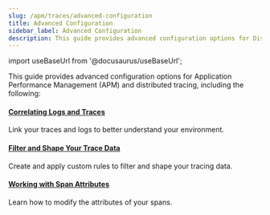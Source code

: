 ```yaml
---
slug: /apm/traces/advanced-configuration
title: Advanced Configuration
sidebar_label: Advanced Configuration
description: This guide provides advanced configuration options for Distributed Tracing (APM).
---
```


import useBaseUrl from '@docusaurus/useBaseUrl';

This guide provides advanced configuration options for Application Performance Management (APM) and distributed tracing, including the following:

<div className="box-wrapper" markdown="1">
<div className="box smallbox card">
  <div className="container">
  <h4><a href={useBaseUrl('/docs/apm/traces/advanced-configuration/correlate-logs')}>Correlating Logs and Traces</a></h4>
  <p>Link your traces and logs to better understand your environment.</p>
  </div>
</div>
<div className="box smallbox card">
  <div className="container">
  <h4><a href={useBaseUrl('/docs/apm/traces/advanced-configuration/filter-shape-tracing-data')}>Filter and Shape Your Trace Data</a></h4>
  <p>Create and apply custom rules to filter and shape your tracing data.</p>
  </div>
</div>
  <div className="box smallbox card">
    <div className="container">
    <h4><a href={useBaseUrl('/docs/apm/traces/advanced-configuration/working-with-span-attributes')}>Working with Span Attributes</a></h4>
    <p>Learn how to modify the attributes of your spans.</p>
    </div>
  </div>
</div>
